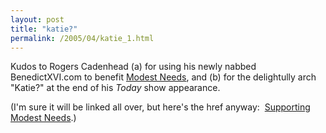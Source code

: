 ```yaml
---
layout: post
title: "katie?"
permalink: /2005/04/katie_1.html
---
```


Kudos to Rogers Cadenhead (a) for using his newly nabbed BenedictXVI.com to benefit [Modest Needs](http://www.modestneeds.org/), and (b) for the delightully arch "Katie?" at the end of his _Today_ show appearance. 

(I'm sure it will be linked all over, but here's the href anyway:  [Supporting Modest Needs](http://www.cadenhead.org/workbench/entry/2005/04/21.html "Supporting Modest Needs").)

